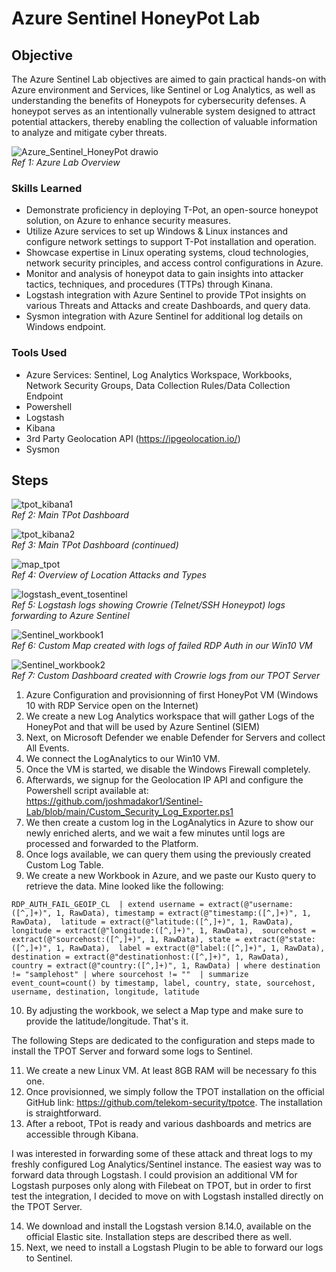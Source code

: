 # Azure Sentinel HoneyPot Lab

## Objective

The Azure Sentinel Lab objectives are aimed to gain practical hands-on with Azure environment and Services, like Sentinel or Log Analytics, as well as understanding the benefits of Honeypots for cybersecurity defenses.
A honeypot serves as an intentionally vulnerable system designed to attract potential attackers, thereby enabling the collection of valuable information to analyze and mitigate cyber threats.

![Azure_Sentinel_HoneyPot drawio](https://github.com/user-attachments/assets/de37dfd7-f2b7-40dd-8eaa-2756b76ee885)</br>
*Ref 1: Azure Lab Overview*

### Skills Learned

- Demonstrate proficiency in deploying T-Pot, an open-source honeypot solution, on Azure to enhance security measures.
- Utilize Azure services to set up Windows & Linux instances and configure network settings to support T-Pot installation and operation.
- Showcase expertise in Linux operating systems, cloud technologies, network security principles, and access control configurations in Azure.
- Monitor and analysis of honeypot data to gain insights into attacker tactics, techniques, and procedures (TTPs) through Kinana.
- Logstash integration with Azure Sentinel to provide TPot insights on various Threats and Attacks and create Dashboards, and query data.
- Sysmon integration with Azure Sentinel for additional log details on Windows endpoint.

### Tools Used

- Azure Services: Sentinel, Log Analytics Workspace, Workbooks, Network Security Groups, Data Collection Rules/Data Collection Endpoint
- Powershell
- Logstash
- Kibana
- 3rd Party Geolocation API (https://ipgeolocation.io/)
- Sysmon

## Steps

![tpot_kibana1](https://github.com/user-attachments/assets/87e75076-56ce-4319-8d89-3f9cb8d36a2c)</br>
*Ref 2: Main TPot Dashboard*

![tpot_kibana2](https://github.com/user-attachments/assets/b0f91206-034d-401e-9228-82108b059fb9)</br>
*Ref 3:  Main TPot Dashboard (continued)*

![map_tpot](https://github.com/user-attachments/assets/29bb2452-4248-4c36-9ae4-e1494440fe76)</br>
*Ref 4: Overview of Location Attacks and Types*

![logstash_event_tosentinel](https://github.com/user-attachments/assets/9d950d02-7f8e-4cdd-b47c-d76b7512a15a)</br>
*Ref 5: Logstash logs showing Crowrie (Telnet/SSH Honeypot) logs forwarding to Azure Sentinel*

![Sentinel_workbook1](https://github.com/user-attachments/assets/08e33540-3e73-4625-b0f7-a53d16998c5f)</br>
*Ref 6: Custom Map created with logs of failed RDP Auth in our Win10 VM*

![Sentinel_workbook2](https://github.com/user-attachments/assets/4294f1c9-b048-4bfc-a15f-69b59dff21fe)</br>
*Ref 7: Custom Dashboard created with Crowrie logs from our TPOT Server*


1. Azure Configuration and provisionning of first HoneyPot VM (Windows 10 with RDP Service open on the Internet)
2. We create a new Log Analytics workspace that will gather Logs of the HoneyPot and that will be used by Azure Sentinel (SIEM)
3. Next, on Microsoft Defender we enable Defender for Servers and collect All Events.
4. We connect the LogAnalytics to our Win10 VM.
5. Once the VM is started, we disable the Windows Firewall completely.
6. Afterwards, we signup for the Geolocation IP API and configure the Powershell script available at: https://github.com/joshmadakor1/Sentinel-Lab/blob/main/Custom_Security_Log_Exporter.ps1
7. We then create a custom log in the LogAnalytics in Azure to show our newly enriched alerts, and we wait a few minutes until logs are processed and forwarded to the Platform.
8. Once logs available, we can query them using the previously created Custom Log Table.
9. We create a new Workbook in Azure, and we paste our Kusto query to retrieve the data.
   Mine looked like the following:
   
`RDP_AUTH_FAIL_GEOIP_CL 
 | extend username = extract(@"username:([^,]+)", 1, RawData), timestamp = extract(@"timestamp:([^,]+)", 1, RawData), 
 latitude = extract(@"latitude:([^,]+)", 1, RawData), longitude = extract(@"longitude:([^,]+)", 1, RawData), 
 sourcehost = extract(@"sourcehost:([^,]+)", 1, RawData), state = extract(@"state:([^,]+)", 1, RawData), 
 label = extract(@"label:([^,]+)", 1, RawData), destination = extract(@"destinationhost:([^,]+)", 1, RawData), 
 country = extract(@"country:([^,]+)", 1, RawData) | where destination != "samplehost" | where sourcehost != "" 
 | summarize event_count=count() by timestamp, label, country, state, sourcehost, username, destination, longitude, latitude`

10. By adjusting the workbook, we select a Map type and make sure to provide the latitude/longitude. That's it.

The following Steps are dedicated to the configuration and steps made to install the TPOT Server and forward some logs to Sentinel.

11. We create a new Linux VM. At least 8GB RAM will be necessary fo this one.
12. Once provisionned, we simply follow the TPOT installation on the official GitHub link: https://github.com/telekom-security/tpotce. The installation is straightforward.
13. After a reboot, TPot is ready and various dashboards and metrics are accessible through Kibana.

I was interested in forwarding some of these attack and threat logs to my freshly configured Log Analytics/Sentinel instance. The easiest way was to forward data through Logstash.
I could provision an additional VM for Logstash purposes only along with Filebeat on TPOT, but in order to first test the integration, I decided to move on with Logstash installed directly on the TPOT Server.

14. We download and install the Logstash version 8.14.0, available on the official Elastic site. Installation steps are described there as well.
15. Next, we need to install a Logstash Plugin to be able to forward our logs to Sentinel. 


